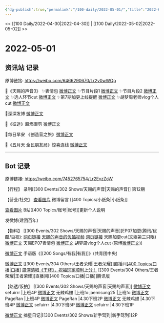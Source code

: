 ```yaml
---
{"dg-publish":true,"permalink":"/100-daily/2022-05-01/","title":"2022-05-01"}
---
```



<< [[100 Daily/2022-04-30\|2022-04-30]] | [[100 Daily/2022-05-02\|2022-05-02]] >>

# 2022-05-01

## 资讯站 记录

原博链接: https://weibo.com/6466290670/Lr2y0wWOp

🌟《天赐的声音3》
✨表情包 [微博正文](https://m.weibo.cn/6466290670/4764319143955897)
✨节目片段1 [微博正文](https://m.weibo.cn/6466290670/4764295361200681)
✨节目片段2 [微博正文](https://m.weibo.cn/6466290670/4764296876131461)
✨选人环节cut [微博正文](https://m.weibo.cn/6466290670/4764300222401700)
✨第7期加更上线提醒 [微博正文](https://m.weibo.cn/6466290670/4764294283526534)
✨胡梦周老师vlog个人cut [微博正文](https://m.weibo.cn/6466290670/4764428282628957)

🌟深深发博 [微博正文](https://m.weibo.cn/6466290670/4764333378633980)

🌟《征途》超燃混剪 [微博正文](https://m.weibo.cn/6466290670/4764458423944196)

🌟每日早安 《创造营之旅》[微博正文](https://m.weibo.cn/6466290670/4764235101635386)

🌟《五月天 全民朋友局》惊喜连线 [微博正文](https://m.weibo.cn/6466290670/4764468996998965)

---
## Bot 记录

原博链接: https://weibo.com/7452765754/Lr2EvzZoW

【行程】
录制[[300 Events/302 Shows/天赐的声音\|天赐的声音]] 第12期

【营业/社交】
[查看图片](https://wx1.sinaimg.cn/large/0088n2Pggy1h1sy5juwyxj30yi070jrp.jpg) 微博留言 [](https://m.weibo.cn/1736988591/4763732301056623) [[400 Topics/小纸条\|小纸条]]

[查看图片](https://wx4.sinaimg.cn/large/0088n2Pggy1h1sy5p674gj30yi0nvjtf.jpg) B站[[400 Topics/账号\|账号]]更新个人说明

[](https://m.weibo.cn/1736988591/4764331055517377) 发微博(建团百年)

【物料】
[[300 Events/302 Shows/天赐的声音\|天赐的声音]]EP07加更(腾讯/优酷/百视):
[网页链接](https://weibo.cn/sinaurl?u=http%3A%2F%2Fm.v.qq.com%2Fx%2Fcover%2Fm%2Fmzc00200cqw6oky%2Fd0042ahbcku.html%3Furl_from%3Dshare%26second_share%3D0%26share_from%3Dcopy)
[天赐的声音的优酷视频](https://weibo.cn/sinaurl?u=https%3A%2F%2Fv.youku.com%2Fv_show%2Fid_XNTIwNTM0Njg5Ng%3D%3D.html%3Fx%26sharefrom%3Dandroid%26scene%3Dlong%26playMode%3Dnormal%26sharekey%3Dc7f54752fb51fe7ddd0e692b8da54ebc3)
[网页链接](https://weibo.cn/sinaurl?u=https%3A%2F%2Fbp-share.bestv.com.cn%2Fbp-share%2FsharePage.html%3FtitleId%3D440428%26contentId%3D10121%26currentEpisode%3D7%26modelType%3D1)
[](https://m.weibo.cn/1371117067/4764285358834527) 天赐加更cut(文娱第三只眼)
[微博正文](https://m.weibo.cn/1315706994/4764315536064972) 天赐EP07表情包
[微博正文](https://m.weibo.cn/6466290670/4764428282628957) 胡梦周vlog个人cut (原博[微博正文](https://m.weibo.cn/1858347712/4764392563933510)))

[微博正文](https://m.weibo.cn/3937348351/4764388173808556) 手语版《[[200 Songs/有我\|有我]]》(共青团中央)

[微博正文](https://m.weibo.cn/5119747619/4764450496190061) [[300 Events/304 Others/王者荣耀\|王者荣耀]]直播间[[400 Topics/口播\|口播]](4:38)
[周深清唱《干杯》，祝福玩家顺利上分！](https://weibo.cn/sinaurl?u=http%3A%2F%2Fm.v.qq.com%2Fplay.html%3Fcid%3Dmzc002005p5nbdt%26vid%3Dr0042ejbxl7%26ptag%3D2_7.5.0.19172_copy) [[300 Events/304 Others/王者荣耀\|王者荣耀]]直播间[[400 Topics/口播\|口播]]腾讯版

【路透/饭拍】
[[300 Events/302 Shows/天赐的声音\|天赐的声音]]
[微博正文](https://m.weibo.cn/7316571481/4764318501962254) sefuirrr |上班4P
[微博正文](https://m.weibo.cn/7495641082/4764322196623353) 无辣鸡翅 |上班fo
[](https://m.weibo.cn/6211346395/4764320577095129) jaemisung25 |上班fo
[微博正文](https://m.weibo.cn/7633014126/4764460332618524) PageRan |上班4P
[微博正文](https://m.weibo.cn/7633014126/4764248427727113) PageRan |4.30下班2P
[微博正文](https://m.weibo.cn/7495641082/4764110506168215) 无辣鸡翅 |4.30下班4P
[微博正文](https://m.weibo.cn/7316571481/4764107112712576) sefuirrr |4.30下班5P
[微博正文](https://m.weibo.cn/7316571481/4764260988621451) sefuirrr |4.30下班1P

[微博正文](https://m.weibo.cn/6859101100/4764443642434230) 摘星日记|[[300 Events/302 Shows/新手驾到\|新手驾到]]2P
